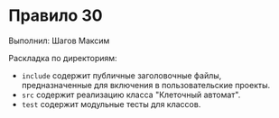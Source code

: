 # Правило 30

Выполнил: Шагов Максим

Раскладка по директориям:

  - `include` содержит публичные заголовочные файлы, предназначенные для
    включения в пользовательские проекты.
  - `src` содержит реализацию класса "Клеточный автомат".
  - `test` содержит модульные тесты для классов.

<!-- - `docs` содержит документацию на класс. -->

